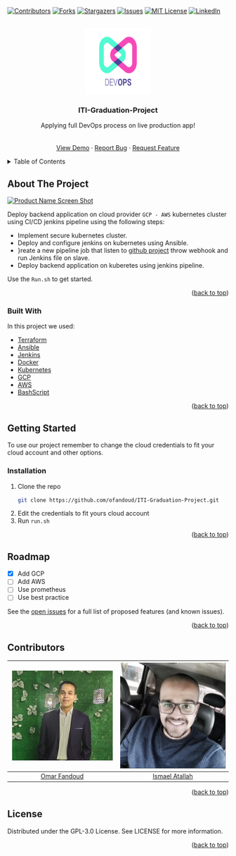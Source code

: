 <div id="top"></div>

[![Contributors][contributors-shield]][contributors-url]
[![Forks][forks-shield]][forks-url]
[![Stargazers][stars-shield]][stars-url]
[![Issues][issues-shield]][issues-url]
[![MIT License][license-shield]][license-url]
[![LinkedIn][linkedin-shield]][linkedin-url]



<!-- PROJECT LOGO -->
<br />
<div align="center">
  <a href="https://github.com/ofandoud/ITI-Graduation-Project">
    <img src="images/logo-devops.png" alt="Logo" width="150" height="150">
  </a>

  <h3 align="center">ITI-Graduation-Project</h3>

  <p align="center">
    Applying full DevOps process on live production app!
    <br />
    <br />
    <br />
    <a href="https://github.com/ofandoud/ITI-Graduation-Project">View Demo</a>
    ·
    <a href="https://github.com/ofandoud/ITI-Graduation-Project/issues">Report Bug</a>
    ·
    <a href="https://github.com/ofandoud/ITI-Graduation-Project/issues">Request Feature</a>
  </p>
</div>



<!-- TABLE OF CONTENTS -->
<details>
  <summary>Table of Contents</summary>
  <ol>
    <li>
      <a href="#about-the-project">About The Project</a>
      <ul>
        <li><a href="#built-with">Built With</a></li>
      </ul>
    </li>
    <li>
      <a href="#getting-started">Getting Started</a>
      <ul>
        <li><a href="#installation">Installation</a></li>
      </ul>
    </li>
    <li><a href="#Roadmap">Roadmap</a></li>
    <li><a href="#contributing">Contributing</a></li>
    <li><a href="#license">License</a></li>
    
  </ol>
</details>



<!-- ABOUT THE PROJECT -->
## About The Project

[![Product Name Screen Shot][product-screenshot]]()

Deploy backend application on cloud provider `GCP - AWS` kubernetes cluster using CI/CD jenkins
pipeline using the following steps:
* Implement secure kubernetes cluster.
* Deploy and configure jenkins on kubernetes using Ansible.
* }reate a new pipeline job that listen to [github project](https://github.com/OFandoud/jenkins-test) throw webhook and run Jenkins file on slave.
* Deploy backend application on kuberetes using jenkins pipeline.

Use the `Run.sh` to get started.

<p align="right">(<a href="#top">back to top</a>)</p>



### Built With

In this project we used:

* [Terraform](https://www.terraform.io/docs)
* [Ansible](https://docs.ansible.com/)
* [Jenkins](https://www.jenkins.io/doc/)
* [Docker](https://docs.docker.com/)
* [Kubernetes](https://kubernetes.io/docs/home/)
* [GCP](https://cloud.google.com/docs)
* [AWS](https://docs.aws.amazon.com/)
* [BashScript](https://www.gnu.org/savannah-checkouts/gnu/bash/manual/bash.html)

<p align="right">(<a href="#top">back to top</a>)</p>



<!-- GETTING STARTED -->
## Getting Started

To use our project remember to change the cloud credentials to fit your cloud account and other options.


### Installation

1. Clone the repo
   ```sh
   git clone https://github.com/ofandoud/ITI-Graduation-Project.git
   ```
2. Edit the credentials to fit yours cloud account
3. Run `run.sh`

<p align="right">(<a href="#top">back to top</a>)</p>




<!-- ROADMAP -->
## Roadmap

- [x] Add GCP
- [ ] Add AWS
- [ ] Use prometheus
- [ ] Use best practice 

See the [open issues](https://github.com/OFandoud/ITI-Graduation-Project/issues) for a full list of proposed features (and known issues).

<p align="right">(<a href="#top">back to top</a>)</p>



<!-- MARKDOWN LINKS & IMAGES -->
<!-- https://www.markdownguide.org/basic-syntax/#reference-style-links -->
[contributors-shield]: https://img.shields.io/github/contributors/ofandoud/ITI-Graduation-Project.svg?style=for-the-badge
[contributors-url]: https://github.com/OFandoud/ITI-Graduation-Project/graphs/contributors
[forks-shield]: https://img.shields.io/github/forks/ofandoud/ITI-Graduation-Project.svg?style=for-the-badge
[forks-url]: https://github.com/OFandoud/ITI-Graduation-Project/network/members
[stars-shield]: https://img.shields.io/github/stars/ofandoud/ITI-Graduation-Project.svg?style=for-the-badge
[stars-url]: https://github.com/OFandoud/ITI-Graduation-Project/stargazers
[issues-shield]: https://img.shields.io/github/issues/ofandoud/ITI-Graduation-Project.svg?style=for-the-badge
[issues-url]: https://github.com/OFandoud/ITI-Graduation-Project/issues
[license-shield]: https://img.shields.io/github/license/ofandoud/ITI-Graduation-Project.svg?style=for-the-badge
[license-url]: https://github.com/OFandoud/ITI-Graduation-Project/blob/master/LICENSE.txt
[linkedin-shield]: https://img.shields.io/badge/-LinkedIn-black.svg?style=for-the-badge&logo=linkedin&colorB=555
[linkedin-url]: https://www.linkedin.com/in/ofandoud
[product-screenshot]: images/devops-demo.gif


## Contributors


|      ![Omar Fandoud](images/omar.png)       |        ![Ismael Atallah](images/som3a.png)         |
| :-----------------------------------------: | :------------------------------------------------: |
| [Omar Fandoud](https://github.com/OFandoud) | [Ismael Atallah](https://github.com/IsmaelAtallah) |

<p align="right">(<a href="#top">back to top</a>)</p>


## License
Distributed under the GPL-3.0 License. See LICENSE for more information.

<p align="right">(<a href="#top">back to top</a>)</p>
